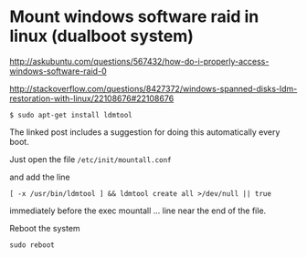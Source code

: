 # Mount windows software raid in linux (dualboot system)

http://askubuntu.com/questions/567432/how-do-i-properly-access-windows-software-raid-0

http://stackoverflow.com/questions/8427372/windows-spanned-disks-ldm-restoration-with-linux/22108676#22108676

```
$ sudo apt-get install ldmtool
```

The linked post includes a suggestion for doing this automatically every boot. 

Just open the file ```/etc/init/mountall.conf```

and add the line 

```
[ -x /usr/bin/ldmtool ] && ldmtool create all >/dev/null || true
```

immediately before the exec mountall ... line near the end of the file.

Reboot the system

```
sudo reboot
```
